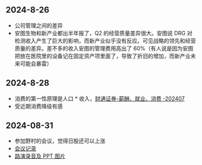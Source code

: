 ## 2024-8-26
* 公司管理之间的差异
* 安图生物和新产业都出半年报了，Q2 的经营质量差异很大。安图说 DRG 对检测收入产生了巨大的影响，而新产业似乎没有反应。可见战略的领先和经营质量的差异。差不多的收入安图的管理费用高出了 60%（有人说是因为安图把放在医院里的设备记在固定资产项里面了，导致了折旧的增加，而新产业未来可能会暴雷）
## 2024-8-28
* 消费的第一性原理是人口 * 收入，[财通证券-薪酬、就业、消费 -202407](https://raw.githubusercontent.com/Lyman11/Lyman/main/upload/202408262232551.pdf) 
* 受近期消费降级有感
## 2024-08-31
* 参加野村的会议，觉得日股还可以上涨
* [会议记录](AssetAllocation/Japan.md#野村日股价值基金路演%2020240831)
* [路演录音及 PPT 图片](https://tongyi.aliyun.com/efficiency/doc/transcripts/gpjbqkj7v72gnk2a?sl=1&source=1# )